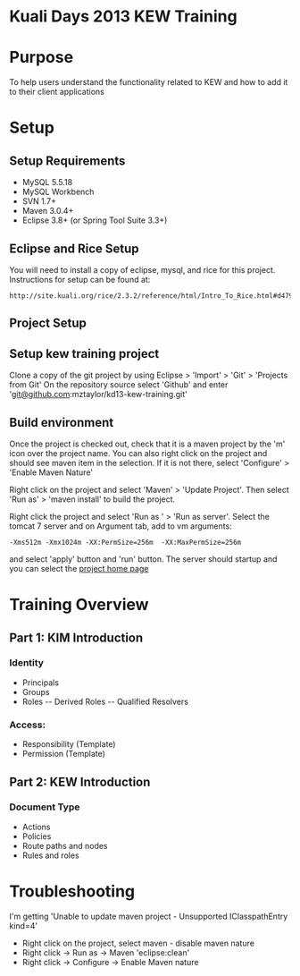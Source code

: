 # Kuali Days 2013 KEW Training

# Purpose
To help users understand the functionality related to KEW and how to add it to their client applications

# Setup

## Setup Requirements
- MySQL 5.5.18
- MySQL Workbench
- SVN 1.7+
- Maven 3.0.4+
- Eclipse 3.8+ (or Spring Tool Suite 3.3+)

## Eclipse and Rice Setup

You will need to install a copy of eclipse, mysql, and rice for this project.  Instructions for setup can be found at:

    http://site.kuali.org/rice/2.3.2/reference/html/Intro_To_Rice.html#d4798e2496

## Project Setup

## Setup kew training project
Clone a copy of the git project by using Eclipse > 'Import' > 'Git' > 'Projects from Git'
On the repository source select 'Github' and enter 'git@github.com:mztaylor/kd13-kew-training.git'

## Build environment
Once the project is checked out, check that it is a maven project by the 'm' icon over the project name.  You can also right
click on the project and should see maven item in the selection.  If it is not there, select 'Configure' > 'Enable Maven Nature'

Right click on the project and select 'Maven' > 'Update Project'.  Then select 'Run as' > 'maven install' to build the project.

Right click the project and select 'Run as ' > 'Run as server'.  Select the tomcat 7 server and on Argument tab, add to vm arguments:

    -Xms512m -Xmx1024m -XX:PermSize=256m  -XX:MaxPermSize=256m

and select 'apply' button and 'run' button.  The server should startup and you can select the [project home page](http://localhost:8080/krworkshop/)
 
# Training Overview

## Part 1: KIM Introduction
### Identity
 - Principals
 - Groups
 - Roles
 -- Derived Roles
 -- Qualified Resolvers

### Access:
 - Responsibility (Template)
 - Permission (Template)

## Part 2: KEW Introduction
### Document Type
 - Actions
 - Policies
 - Route paths and nodes
 - Rules and roles

# Troubleshooting

I'm getting 'Unable to update maven project - Unsupported IClasspathEntry kind=4'
- Right click on the project, select maven - disable maven nature
- Right click -> Run as -> Maven 'eclipse:clean'
- Right click -> Configure -> Enable Maven nature

